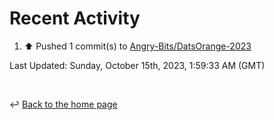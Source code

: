 # Recent Activity

<!--RECENT_ACTIVITY:start-->
1. ⬆️ Pushed 1 commit(s) to [Angry-Bits/DatsOrange-2023](https://github.com/Angry-Bits/DatsOrange-2023)<br>
<!--RECENT_ACTIVITY:end-->

<!--RECENT_ACTIVITY:last_update-->
Last Updated: Sunday, October 15th, 2023, 1:59:33 AM (GMT)
<!--RECENT_ACTIVITY:last_update_end-->

<br>

↩️ [Back to the home page](/README.md)
